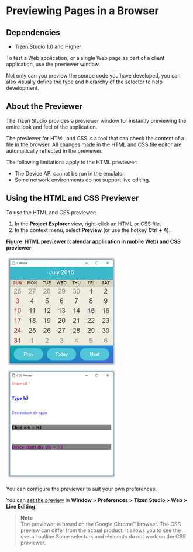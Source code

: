 # Previewing Pages in a Browser
## Dependencies
- Tizen Studio 1.0 and Higher


To test a Web application, or a single Web page as part of a client application, use the previewer window.

Not only can you preview the source code you have developed, you can also visually define the type and hierarchy of the selector to help development.

## About the Previewer<a name="about"></a>

The Tizen Studio provides a previewer window for instantly previewing the entire look and feel of the application.

The previewer for HTML and CSS is a tool that can check the content of a file in the browser. All changes made in the HTML and CSS file editor are automatically reflected in the previewer.

The following limitations apply to the HTML previewer:

- The Device API cannot be run in the emulator.
- Some network environments do not support live editing.

## Using the HTML and CSS Previewer<a name="use"></a>

To use the HTML and CSS previewer:

1. In the **Project Explorer** view, right-click an HTML or CSS file.
2. In the context menu, select **Preview** (or use the hotkey **Ctrl + 4**).

**Figure: HTML previewer (calendar application in mobile Web) and CSS previewer**

![HTML previewer (calendar application in mobile Web) and CSS previewer](./media/previewer_html_previewer.png) ![HTML previewer (calendar application in mobile Web) and CSS previewer](./media/previewer_css_previewer.png)

You can configure the previewer to suit your own preferences.

You can [set the preview](IDE-preferences-w.md#live) in **Window > Preferences > Tizen Studio > Web > Live Editing**.

> **Note**  
> The previewer is based on the Google Chrome™ browser. The CSS preview can differ from the actual product. It allows you to see the overall outline.Some selectors and elements do not work on the CSS previewer.